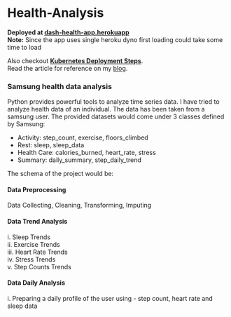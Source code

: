 # Health-Analysis
__Deployed at [dash-health-app.herokuapp](https://dash-health-app.herokuapp.com/)__  
__Note:__ Since the app uses single heroku dyno first loading could take some time to load  

Also checkout __[Kubernetes Deployment Steps](https://github.com/kshitijmamgain/Health-Analysis/tree/master/Kubernetes)__.  
Read the article for reference on my [blog](https://kshitijmamgain.github.io/designing-and-deploying-web-app-using-python/).  

### Samsung health data analysis  
Python provides powerful tools to analyze time series data. I have tried to analyze health data of an individual. The data has been taken from a samsung user. The provided datasets would come under 3 classes defined by Samsung:<br>

* Activity: step_count, exercise, floors_climbed
* Rest: sleep, sleep_data
* Health Care: calories_burned, heart_rate, stress
* Summary: daily_summary, step_daily_trend
  
The schema of the project would be:
  
#### Data Preprocessing  
Data Collecting, Cleaning, Transforming, Imputing  
  
#### Data Trend Analysis  
i. Sleep Trends  
ii. Exercise Trends  
iii. Heart Rate Trends  
iv. Stress Trends  
v. Step Counts Trends  
#### Data Daily Analysis  
i. Preparing a daily profile of the user using - step count, heart rate and sleep data<br>
